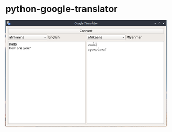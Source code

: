 # python-google-translator

<img src="https://github.com/Than-coder/python-google-translator/blob/master/screenshot.png" alt="screenshot" />
